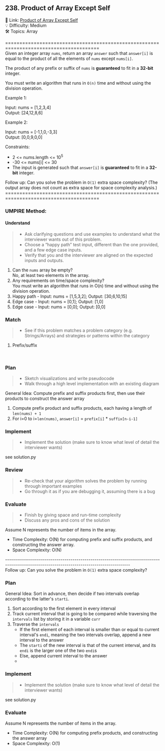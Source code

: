 ## 238. Product of Array Except Self
🔗  Link: [Product of Array Except Self](\https://leetcode.com/problems/product-of-array-except-self/description/)<br>
💡 Difficulty: Medium<br>
🛠️ Topics: Array<br>

=======================================================================================<br>
Given an integer array `nums`, return an array `answer` such that `answer[i]` is equal to the product of all the elements of `nums` except `nums[i]`.

The product of any prefix or suffix of `nums` is **guaranteed** to fit in a **32-bit** integer.

You must write an algorithm that runs in `O(n)` time and without using the division operation.

 

Example 1:

Input: nums = [1,2,3,4]<br>
Output: [24,12,8,6]<br>

Example 2:

Input: nums = [-1,1,0,-3,3]<br>
Output: [0,0,9,0,0]<br>

 
Constraints:
- 2 <= nums.length <= 10<sup>5</sup>
- -30 <= nums[i] <= 30
- The input is generated such that `answer[i]` is **guaranteed** to fit in a **32-bit** integer.
 

Follow up: Can you solve the problem in `O(1)` extra space complexity? (The output array does not count as extra space for space complexity analysis.)
=======================================================================================<br>
### UMPIRE Method:
#### Understand

> - Ask clarifying questions and use examples to understand what the interviewer wants out of this problem.
> - Choose a “happy path” test input, different than the one provided, and a few edge case inputs. 
> - Verify that you and the interviewer are aligned on the expected inputs and outputs.
1. Can the `nums` array be empty?<br>
   No, at least two elements in the array.<br>
2. Any requirements on time/space complexity?<br>
   You must write an algorithm that runs in O(n) time and without using the division operation.<br>
3. Happy path - Input: nums = [1,5,3,2]; Output: [30,6,10,15]
4. Edge case - Input: nums = [0,1]; Output: [1,0]
5. Edge case - Input: nums = [0,0]; Output: [0,0]

### Match
> - See if this problem matches a problem category (e.g. Strings/Arrays) and strategies or patterns within the category
1. Prefix/suffix<br>
 <br>

### Plan
> - Sketch visualizations and write pseudocode
> - Walk through a high level implementation with an existing diagram

General Idea: Compute prefix and suffix products first, then use their products to construct the answer array

1) Compute prefix product and suffix products, each having a length of `len(nums) + 1`
2) For i=0 to i=`len(nums)`, `answer[i]` = `prefix[i]` * `suffix[n-i-1]`
    
### Implement
> - Implement the solution (make sure to know what level of detail the interviewer wants)

see solution.py

### Review
> - Re-check that your algorithm solves the problem by running through important examples
> - Go through it as if you are debugging it, assuming there is a bug
### Evaluate
> - Finish by giving space and run-time complexity
> - Discuss any pros and cons of the solution

Assume N represents the number of items in the array.


- Time Complexity: O(N) for computing prefix and suffix products, and constructing the answer array.
- Space Complexity: O(N)

---------------------------------------------------------------------------------------------------------------------------------------------<br>
Follow up: Can you solve the problem in `O(1)` extra space complexity?

### Plan
General Idea: Sort in advance, then decide if two intervals overlap according to the latter's `starti`.

1) Sort according to the first element in every interval
2) Track current interval that is going to be compared while traversing the `intervals` list by storing it in a variable `curr`
3) Traverse the `intervals`
    - If the first element of each interval is smaller than or equal to current interval's `endi`, meaning the two intervals overlap, append a new interval to the answer
    - The `starti` of the new interval is that of the current interval, and its `endi` is the larger one of the two `endi`s
    - Else, append current interval to the answer
    - 
### Implement
> - Implement the solution (make sure to know what level of detail the interviewer wants)

see solution.py

### Evaluate
Assume N represents the number of items in the array.

- Time Complexity: O(N) for computing prefix products, and constructing the answer array
- Space Complexity: O(1)
